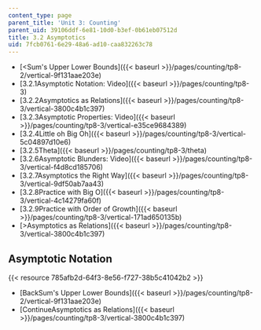 ```yaml
---
content_type: page
parent_title: 'Unit 3: Counting'
parent_uid: 39106ddf-6e81-10d0-b3ef-0b61eb07512d
title: 3.2 Asymptotics
uid: 7fcb0761-6e29-48a6-ad10-caa832263c78
---
```


*   [\<Sum's Upper Lower Bounds]({{< baseurl >}}/pages/counting/tp8-2/vertical-9f131aae203e)
*   [3.2.1Asymptotic Notation: Video]({{< baseurl >}}/pages/counting/tp8-3)
*   [3.2.2Asymptotics as Relations]({{< baseurl >}}/pages/counting/tp8-3/vertical-3800c4b1c397)
*   [3.2.3Asymptotic Properties: Video]({{< baseurl >}}/pages/counting/tp8-3/vertical-e35ce9684389)
*   [3.2.4Little oh Big Oh]({{< baseurl >}}/pages/counting/tp8-3/vertical-5c04897d10e6)
*   [3.2.5Theta]({{< baseurl >}}/pages/counting/tp8-3/theta)
*   [3.2.6Asymptotic Blunders: Video]({{< baseurl >}}/pages/counting/tp8-3/vertical-f4d8cd185706)
*   [3.2.7Asymptotics the Right Way]({{< baseurl >}}/pages/counting/tp8-3/vertical-9df50ab7aa43)
*   [3.2.8Practice with Big O]({{< baseurl >}}/pages/counting/tp8-3/vertical-4c14279fa60f)
*   [3.2.9Practice with Order of Growth]({{< baseurl >}}/pages/counting/tp8-3/vertical-171ad650135b)
*   [\>Asymptotics as Relations]({{< baseurl >}}/pages/counting/tp8-3/vertical-3800c4b1c397)

Asymptotic Notation
-------------------

{{< resource 785afb2d-64f3-8e56-f727-38b5c41042b2 >}}

*   [BackSum's Upper Lower Bounds]({{< baseurl >}}/pages/counting/tp8-2/vertical-9f131aae203e)
*   [ContinueAsymptotics as Relations]({{< baseurl >}}/pages/counting/tp8-3/vertical-3800c4b1c397)
